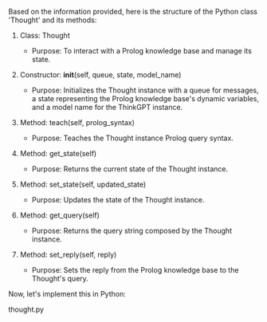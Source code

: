 Based on the information provided, here is the structure of the Python class 'Thought' and its methods:

1. Class: Thought
    - Purpose: To interact with a Prolog knowledge base and manage its state.

2. Constructor: __init__(self, queue, state, model_name)
    - Purpose: Initializes the Thought instance with a queue for messages, a state representing the Prolog knowledge base's dynamic variables, and a model name for the ThinkGPT instance.

3. Method: teach(self, prolog_syntax)
    - Purpose: Teaches the Thought instance Prolog query syntax.

4. Method: get_state(self)
    - Purpose: Returns the current state of the Thought instance.

5. Method: set_state(self, updated_state)
    - Purpose: Updates the state of the Thought instance.

6. Method: get_query(self)
    - Purpose: Returns the query string composed by the Thought instance.

7. Method: set_reply(self, reply)
    - Purpose: Sets the reply from the Prolog knowledge base to the Thought's query.

Now, let's implement this in Python:

thought.py
